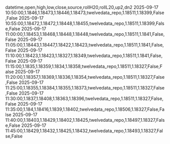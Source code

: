datetime,open,high,low,close,source,rollH20,rollL20,up2,dn2
2025-09-17 10:50:00,1.1846,1.18473,1.18446,1.18473,twelvedata_repo,1.18511,1.18399,False,False
2025-09-17 10:55:00,1.18472,1.18472,1.18448,1.18455,twelvedata_repo,1.18511,1.18399,False,False
2025-09-17 11:00:00,1.18453,1.18468,1.18448,1.18448,twelvedata_repo,1.18511,1.1841,False,False
2025-09-17 11:05:00,1.18443,1.18447,1.18422,1.18423,twelvedata_repo,1.18511,1.1841,False,False
2025-09-17 11:10:00,1.18423,1.18423,1.18327,1.18349,twelvedata_repo,1.18511,1.1841,False,False
2025-09-17 11:15:00,1.1835,1.18359,1.1834,1.18358,twelvedata_repo,1.18511,1.18327,False,False
2025-09-17 11:20:00,1.18357,1.18369,1.18336,1.18354,twelvedata_repo,1.18511,1.18327,False,False
2025-09-17 11:25:00,1.18355,1.18384,1.18355,1.18373,twelvedata_repo,1.18511,1.18327,False,False
2025-09-17 11:30:00,1.1837,1.18408,1.18363,1.18396,twelvedata_repo,1.18511,1.18327,False,False
2025-09-17 11:35:00,1.184,1.18416,1.1839,1.18402,twelvedata_repo,1.18506,1.18327,False,False
2025-09-17 11:40:00,1.18403,1.18429,1.18402,1.18425,twelvedata_repo,1.18497,1.18327,False,False
2025-09-17 11:45:00,1.18429,1.18432,1.18425,1.18432,twelvedata_repo,1.18493,1.18327,False,False
